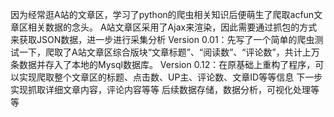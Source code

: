 因为经常逛A站的文章区，学习了python的爬虫相关知识后便萌生了爬取acfun文章区相关数据的念头。
A站文章区采用了Ajax来渲染，因此需要通过抓包的方式来获取JSON数据，进一步进行采集分析
Version 0.01：先写了一个简单的爬虫测试一下，爬取了A站文章区综合版块“文章标题”、“阅读数”、“评论数”，共计上万条数据并存入了本地的Mysql数据库。
Version 0.12：在原基础上重构了程序，可以实现爬取整个文章区的标题、点击数、UP主、评论数、文章ID等等信息
下一步实现抓取详细文章内容，评论内容等等
后续数据存储，数据分析，可视化处理等等
